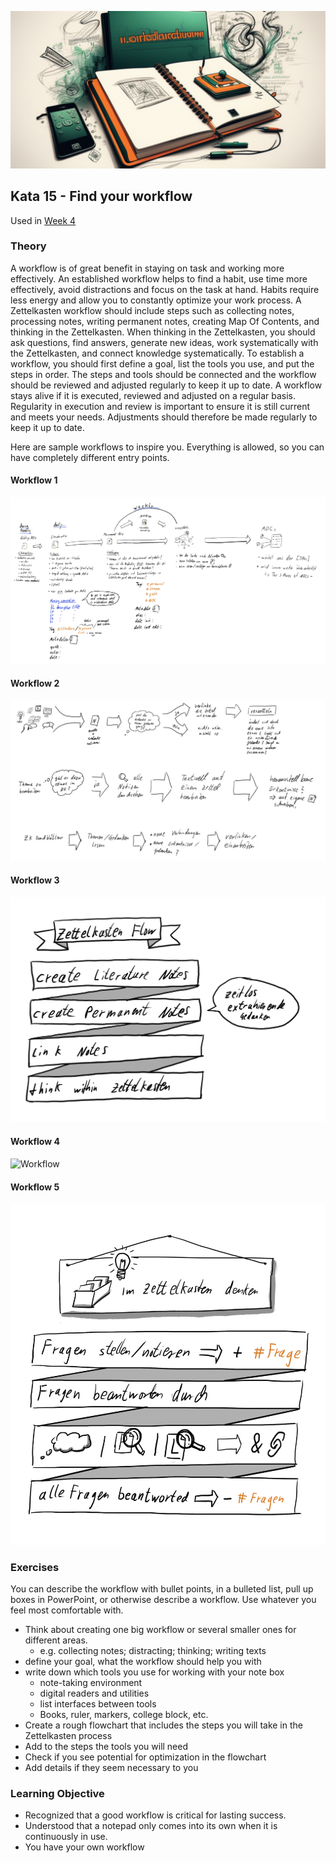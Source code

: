 ![Workflow](images/woche11.png)

## Kata 15 - Find your workflow

Used in [Week 4](2-1-Woche-4.md)

### Theory
A workflow is of great benefit in staying on task and working more effectively. An established workflow helps to find a habit, use time more effectively, avoid distractions and focus on the task at hand. Habits require less energy and allow you to constantly optimize your work process. A Zettelkasten workflow should include steps such as collecting notes, processing notes, writing permanent notes, creating Map Of Contents, and thinking in the Zettelkasten. When thinking in the Zettelkasten, you should ask questions, find answers, generate new ideas, work systematically with the Zettelkasten, and connect knowledge systematically. To establish a workflow, you should first define a goal, list the tools you use, and put the steps in order. The steps and tools should be connected and the workflow should be reviewed and adjusted regularly to keep it up to date. A workflow stays alive if it is executed, reviewed and adjusted on a regular basis. Regularity in execution and review is important to ensure it is still current and meets your needs. Adjustments should therefore be made regularly to keep it up to date.

Here are sample workflows to inspire you. Everything is allowed, so you can have completely different entry points.

#### Workflow 1

![Workflow](images/Zettelkastenflow.png)

#### Workflow 2

![Workflow](images/ZK-Workflow2.png)

#### Workflow 3

![Workflow](images/Zettelkastenflow_1.png)

#### Workflow 4

![Workflow](images/Tägliches_Arbeiten_Mit_ZK.png)

#### Workflow 5

![Workflow](images/Im_Zettelkasten_Denken.png)

### Exercises

You can describe the workflow with bullet points, in a bulleted list, pull up boxes in PowerPoint, or otherwise describe a workflow. Use whatever you feel most comfortable with.

- Think about creating one big workflow or several smaller ones for different areas.
	- e.g. collecting notes; distracting; thinking; writing texts
- define your goal, what the workflow should help you with
- write down which tools you use for working with your note box
	- note-taking environment
	- digital readers and utilities
	- list interfaces between tools
	- Books, ruler, markers, college block, etc.
- Create a rough flowchart that includes the steps you will take in the Zettelkasten process
- Add to the steps the tools you will need
- Check if you see potential for optimization in the flowchart
- Add details if they seem necessary to you


### Learning Objective
- Recognized that a good workflow is critical for lasting success.
- Understood that a notepad only comes into its own when it is continuously in use.
- You have your own workflow
<script src="https://giscus.app/client.js"
        data-repo="cogneon/lernos-zettelkasten"
        data-repo-id="R_kgDOI5YY1w"
        data-category="Announcements"
        data-category-id="DIC_kwDOI5YY184CUTx3"
        data-mapping="pathname"
        data-strict="0"
        data-reactions-enabled="1"
        data-emit-metadata="0"
        data-input-position="bottom"
        data-theme="light"
        data-lang="en"
        crossorigin="anonymous"
        async>
</script>

